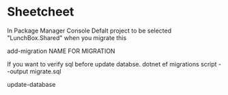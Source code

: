 # Sheetcheet
In Package Manager Console Defalt project to be selected "LunchBox.Shared" when you migrate this

add-migration NAME FOR MIGRATION

If you want to verify sql before update databse.
dotnet ef migrations script --output migrate.sql

update-database